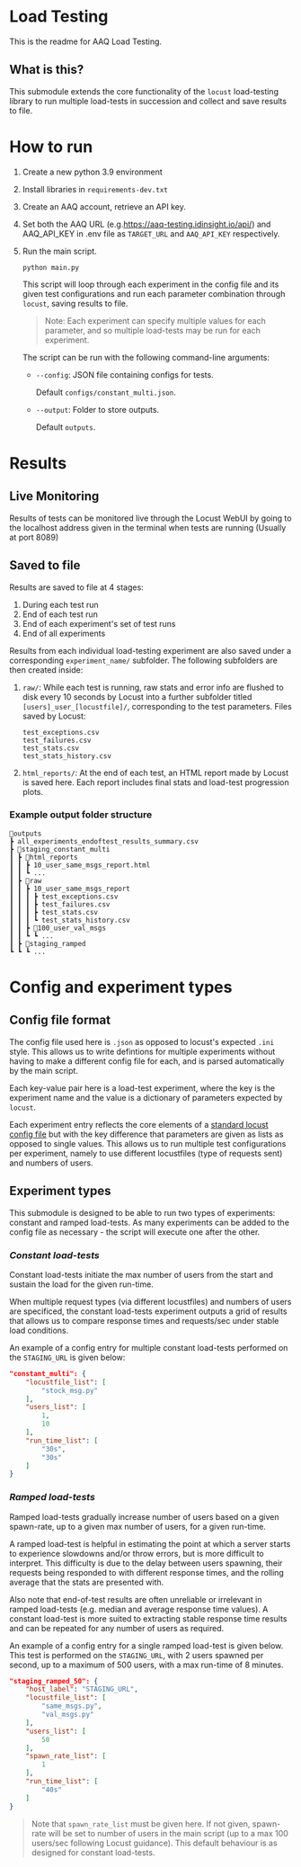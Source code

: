 # Load Testing

This is the readme for AAQ Load Testing.

## What is this?

This submodule extends the core functionality of the `locust` load-testing library to run multiple load-tests in succession and collect and save results to file.

# How to run

1. Create a new python 3.9 environment

2. Install libraries in `requirements-dev.txt`

3. Create an AAQ account, retrieve an API key.

4. Set both the AAQ URL (e.g.https://aaq-testing.idinsight.io/api/) and AAQ_API_KEY in .env file as 
`TARGET_URL` and `AAQ_API_KEY` respectively.

5. Run the main script.

    ```console
    python main.py
    ```

    This script will loop through each experiment in the config file and its given test configurations and run each parameter combination through `locust`, saving results to file.

    > Note: Each experiment can specify multiple values for each parameter, and so multiple load-tests may be run for each experiment.

    The script can be run with the following command-line arguments:

    - `--config`: JSON file containing configs for tests.

        Default `configs/constant_multi.json`.

    - `--output`: Folder to store outputs.

        Default `outputs`.


# Results

## Live Monitoring

Results of tests can be monitored live through the Locust WebUI by going to the localhost address given in the terminal when tests are running (Usually at port 8089)

## Saved to file

Results are saved to file at 4 stages:

1. During each test run
2. End of each test run
3. End of each experiment's set of test runs
4. End of all experiments


Results from each individual load-testing experiment are also saved under a corresponding `experiment_name/` subfolder. The following subfolders are then created inside:

1. `raw/`: While each test is running, raw stats and error info are flushed to disk every 10 seconds by Locust into a further subfolder titled `[users]_user_[locustfile]/`, corresponding to the test parameters. Files saved by Locust:

    ```console
    test_exceptions.csv
    test_failures.csv
    test_stats.csv
    test_stats_history.csv
    ```

2. `html_reports/`: At the end of each test, an HTML report made by Locust is saved here. Each report includes final stats and load-test progression plots.

### Example output folder structure

```console
📂outputs
┣ all_experiments_endoftest_results_summary.csv
┣ 📂staging_constant_multi
┃ ┣ 📂html_reports
┃ ┃ ┣ 10_user_same_msgs_report.html
┃ ┃ ┗ ...
┃ ┣ 📂raw
┃ ┃ ┣ 10_user_same_msgs_report
┃ ┃ ┃ ┣ test_exceptions.csv
┃ ┃ ┃ ┣ test_failures.csv
┃ ┃ ┃ ┣ test_stats.csv
┃ ┃ ┃ ┗ test_stats_history.csv
┃ ┃ ┣ 📂100_user_val_msgs
┃ ┃ ┗ ┗ ...
┃ ┣ 📂staging_ramped
┗ ┗ ┗ ...
```

# Config and experiment types

## Config file format

The config file used here is `.json` as opposed to locust's expected `.ini` style. This allows us to write defintions for multiple experiments without having to make a different config file for each, and is parsed automatically by the main script.

Each key-value pair here is a load-test experiment, where the key is the experiment name and the value is a dictionary of parameters expected by `locust`.

Each experiment entry reflects the core elements of a [standard locust config file](https://docs.locust.io/en/stable/configuration.html) but with the key difference that parameters are given as lists as opposed to single values. This allows us to run multiple test configurations per experiment, namely to use different locustfiles (type of requests sent) and numbers of users.

## Experiment types

This submodule is designed to be able to run two types of experiments: constant and ramped load-tests. As many experiments can be added to the config file as necessary - the script will execute one after the other.

### _Constant load-tests_

Constant load-tests initiate the max number of users from the start and sustain the load for the given run-time.

When multiple request types (via different locustfiles) and numbers of users are specificed, the constant load-tests experiment outputs a grid of results that allows us to compare response times and requests/sec under stable load conditions.

An example of a config entry for multiple constant load-tests performed on the `STAGING_URL` is given below:

```json
"constant_multi": {
    "locustfile_list": [
        "stock_msg.py"
    ],
    "users_list": [
        1,
        10
    ],
    "run_time_list": [
        "30s",
        "30s"
    ]
}
```


### _Ramped load-tests_

Ramped load-tests gradually increase number of users based on a given spawn-rate, up to a given max number of users, for a given run-time.

A ramped load-test is helpful in estimating the point at which a server starts to experience slowdowns and/or throw errors, but is more difficult to interpret. This difficulty is due to the delay between users spawning, their requests being responded to with different response times, and the rolling average that the stats are presented with.

Also note that end-of-test results are often unreliable or irrelevant in ramped load-tests (e.g. median and average response time values). A constant load-test is more suited to extracting stable response time results and can be repeated for any number of users as required.

An example of a config entry for a single ramped load-test is given below. This test is performed on the `STAGING_URL`, with 2 users spawned per second, up to a maximum of 500 users, with a max run-time of 8 minutes.

```json
"staging_ramped_50": {
    "host_label": "STAGING_URL",
    "locustfile_list": [
        "same_msgs.py",
        "val_msgs.py"
    ],
    "users_list": [
        50
    ],
    "spawn_rate_list": [
        1
    ],
    "run_time_list": [
        "40s"
    ]
}
```

> Note that `spawn_rate_list` must be given here. If not given, spawn-rate will be set to number of users in the main script (up to a max 100 users/sec following Locust guidance). This default behaviour is as designed for constant load-tests.
